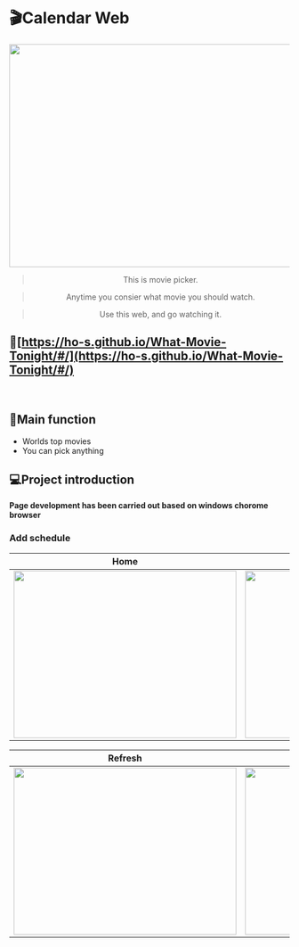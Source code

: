 # :clapper:Calendar Web
<img src='https://user-images.githubusercontent.com/71132893/109104840-1c505000-7770-11eb-9c9a-c1c79c345f4f.png' width='800px' height='400px'>
<div align="center">  

> This is movie picker.  

> Anytime you consier what movie you should watch.  

> Use this web, and go watching it.
</div>

## 🔗[https://ho-s.github.io/What-Movie-Tonight/#/](https://ho-s.github.io/What-Movie-Tonight/#/)  
<br>

## :checkered_flag:Main function
* Worlds top movies
* You can pick anything

## 💻Project introduction
 **Page development has been carried out based on windows chorome browser**

### Add schedule
|                Home              |                 Pick Movie               |
| :----------------------------------: | :----------------------------------: | 
| <img src='https://user-images.githubusercontent.com/71132893/109106454-232c9200-7773-11eb-8289-fdaa175c3ce8.gif' width='400px' height='300px'>                                | <img src='https://user-images.githubusercontent.com/71132893/109106466-24f65580-7773-11eb-9c6c-e9ba7feb3358.gif' width='400px' height='300px'>                                 |

|                Refresh              |                Contact               |
| :----------------------------------: | :----------------------------------: |
| <img src='https://user-images.githubusercontent.com/71132893/109106473-26c01900-7773-11eb-882c-1f8f5c9a0e8e.gif' width='400px' height='300px'>                                 | <img src='https://user-images.githubusercontent.com/71132893/109106477-27f14600-7773-11eb-8eb5-55c2fb6bbcda.gif' width='400px' height='300px'>                                 |

